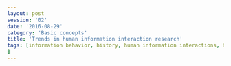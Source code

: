 ```yaml
--- 
layout: post 
session: '02' 
date: '2016-08-29' 
category: 'Basic concepts' 
title: 'Trends in human information interaction research' 
tags: [information behavior, history, human information interactions, human v. system approaches] 
--- 
```


<excerpt/>
